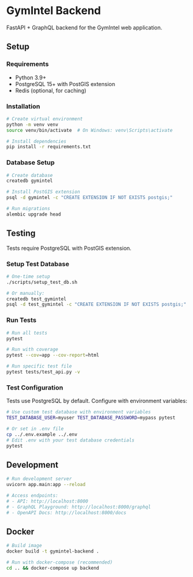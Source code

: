 # GymIntel Backend

FastAPI + GraphQL backend for the GymIntel web application.

## Setup

### Requirements
- Python 3.9+
- PostgreSQL 15+ with PostGIS extension
- Redis (optional, for caching)

### Installation

```bash
# Create virtual environment
python -m venv venv
source venv/bin/activate  # On Windows: venv\Scripts\activate

# Install dependencies
pip install -r requirements.txt
```

### Database Setup

```bash
# Create database
createdb gymintel

# Install PostGIS extension
psql -d gymintel -c "CREATE EXTENSION IF NOT EXISTS postgis;"

# Run migrations
alembic upgrade head
```

## Testing

Tests require PostgreSQL with PostGIS extension.

### Setup Test Database

```bash
# One-time setup
./scripts/setup_test_db.sh

# Or manually:
createdb test_gymintel
psql -d test_gymintel -c "CREATE EXTENSION IF NOT EXISTS postgis;"
```

### Run Tests

```bash
# Run all tests
pytest

# Run with coverage
pytest --cov=app --cov-report=html

# Run specific test file
pytest tests/test_api.py -v
```

### Test Configuration

Tests use PostgreSQL by default. Configure with environment variables:

```bash
# Use custom test database with environment variables
TEST_DATABASE_USER=myuser TEST_DATABASE_PASSWORD=mypass pytest

# Or set in .env file
cp ../.env.example ../.env
# Edit .env with your test database credentials
pytest
```

## Development

```bash
# Run development server
uvicorn app.main:app --reload

# Access endpoints:
# - API: http://localhost:8000
# - GraphQL Playground: http://localhost:8000/graphql
# - OpenAPI Docs: http://localhost:8000/docs
```

## Docker

```bash
# Build image
docker build -t gymintel-backend .

# Run with docker-compose (recommended)
cd .. && docker-compose up backend
```
